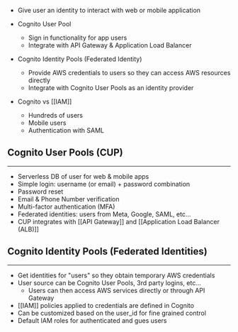 - Give user an identity to interact with web or mobile application
- Cognito User Pool
	- Sign in functionality for app users
	- Integrate with API Gateway & Application Load Balancer

- Cognito Identity Pools (Federated Identity)
	- Provide AWS credentials to users so they can access AWS resources directly
	- Integrate with Cognito User Pools as an identity provider
- Cognito vs [[IAM]]
	- Hundreds of users
	- Mobile users
	- Authentication with SAML

## Cognito User Pools (CUP)
---
- Serverless DB of user for web & mobile apps
- Simple login: username (or email) + password combination
- Password reset
- Email & Phone Number verification
- Multi-factor authentication (MFA)
- Federated identities: users from Meta, Google, SAML, etc...
- CUP integrates with [[API Gateway]] and [[Application Load Balancer (ALB)]]

## Cognito Identity Pools (Federated Identities)
---
- Get identities for "users" so they obtain temporary AWS credentials
- User source can be Cognito User Pools, 3rd party logins, etc...
	- Users can then access AWS services directly or through API Gateway
- [[IAM]] policies applied to credentials are defined in Cognito
- Can be customized based on the user_id for fine grained control
- Default IAM roles for authenticated and gues users
